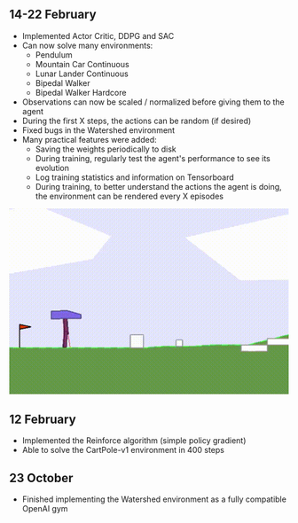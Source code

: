 
14-22 February
-----------

- Implemented Actor Critic, DDPG and SAC
- Can now solve many environments:
    - Pendulum
    - Mountain Car Continuous
    - Lunar Lander Continuous
    - Bipedal Walker
    - Bipedal Walker Hardcore
- Observations can now be scaled / normalized before giving them to the agent
- During the first X steps, the actions can be random (if desired)
- Fixed bugs in the Watershed environment
- Many practical features were added:
    - Saving the weights periodically to disk
    - During training, regularly test the agent's performance to see its evolution
    - Log training statistics and information on Tensorboard
    - During training, to better understand the actions the agent is doing, the 
    environment can be rendered every X episodes
    
![Solved Bipedal Walker Hardcode](https://github.com/bonaert/explainable_rl/blob/master/videos/solved_bipedal_walker_hardcore_sac.gif?raw=true)

12 February
-----------

- Implemented the Reinforce algorithm (simple policy gradient)
- Able to solve the CartPole-v1 environment in 400 steps

23 October
----------

- Finished implementing the Watershed environment as a fully compatible OpenAI gym
